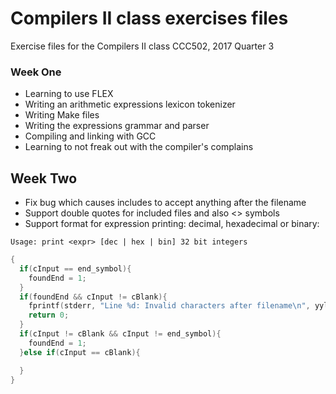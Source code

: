 # Compilers II class exercises files

Exercise files for the Compilers II class CCC502, 2017 Quarter 3

### Week One
- Learning to use FLEX
- Writing an arithmetic expressions lexicon tokenizer
- Writing Make files
- Writing the expressions grammar and parser
- Compiling and linking with GCC
- Learning to not freak out with the compiler's complains

## Week Two
- Fix bug which causes includes to accept anything after the filename
- Support double quotes for included files and also <> symbols
- Support format for expression printing: decimal, hexadecimal or binary:

```
Usage: print <expr> [dec | hex | bin] 32 bit integers
```

```c
{
  if(cInput == end_symbol){
    foundEnd = 1;
  }
  if(foundEnd && cInput != cBlank){
    fprintf(stderr, "Line %d: Invalid characters after filename\n", yylineno);
    return 0;
  }
  if(cInput != cBlank && cInput != end_symbol){
    foundEnd = 1;
  }else if(cInput == cBlank){

  }
}
```
